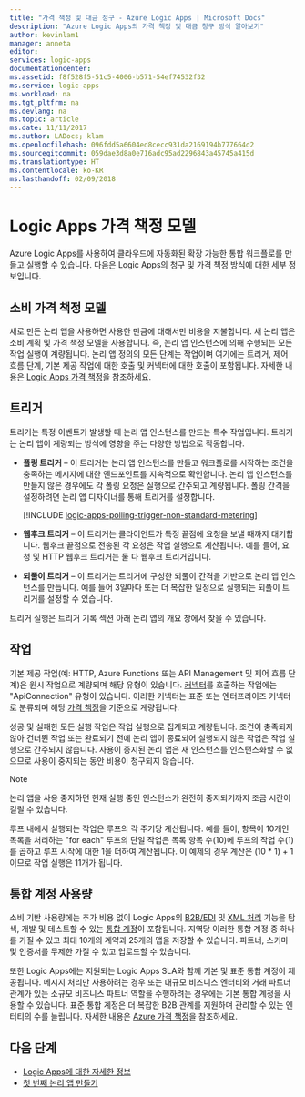 ```yaml
---
title: "가격 책정 및 대금 청구 - Azure Logic Apps | Microsoft Docs"
description: "Azure Logic Apps의 가격 책정 및 대금 청구 방식 알아보기"
author: kevinlam1
manager: anneta
editor: 
services: logic-apps
documentationcenter: 
ms.assetid: f8f528f5-51c5-4006-b571-54ef74532f32
ms.service: logic-apps
ms.workload: na
ms.tgt_pltfrm: na
ms.devlang: na
ms.topic: article
ms.date: 11/11/2017
ms.author: LADocs; klam
ms.openlocfilehash: 096fdd5a6604ed8cecc931da2169194b777664d2
ms.sourcegitcommit: 059dae3d8a0e716adc95ad2296843a45745a415d
ms.translationtype: HT
ms.contentlocale: ko-KR
ms.lasthandoff: 02/09/2018
---
```

# <a name="logic-apps-pricing-model"></a>Logic Apps 가격 책정 모델

Azure Logic Apps를 사용하여 클라우드에 자동화된 확장 가능한 통합 워크플로를 만들고 실행할 수 있습니다. 다음은 Logic Apps의 청구 및 가격 책정 방식에 대한 세부 정보입니다. 

## <a name="consumption-pricing-model"></a>소비 가격 책정 모델

새로 만든 논리 앱을 사용하면 사용한 만큼에 대해서만 비용을 지불합니다. 새 논리 앱은 소비 계획 및 가격 책정 모델을 사용합니다. 즉, 논리 앱 인스턴스에 의해 수행되는 모든 작업 실행이 계량됩니다. 논리 앱 정의의 모든 단계는 작업이며 여기에는 트리거, 제어 흐름 단계, 기본 제공 작업에 대한 호출 및 커넥터에 대한 호출이 포함됩니다. 자세한 내용은 [Logic Apps 가격 책정](https://azure.microsoft.com/pricing/details/logic-apps)을 참조하세요.

<a name="triggers"></a>

## <a name="triggers"></a>트리거

트리거는 특정 이벤트가 발생할 때 논리 앱 인스턴스를 만드는 특수 작업입니다. 트리거는 논리 앱이 계량되는 방식에 영향을 주는 다양한 방법으로 작동합니다.

* **폴링 트리거** – 이 트리거는 논리 앱 인스턴스를 만들고 워크플로를 시작하는 조건을 충족하는 메시지에 대한 엔드포인트를 지속적으로 확인합니다. 논리 앱 인스턴스를 만들지 않은 경우에도 각 폴링 요청은 실행으로 간주되고 계량됩니다. 폴링 간격을 설정하려면 논리 앱 디자이너를 통해 트리거를 설정합니다.

  [!INCLUDE [logic-apps-polling-trigger-non-standard-metering](../../includes/logic-apps-polling-trigger-non-standard-metering.md)]

* **웹후크 트리거** – 이 트리거는 클라이언트가 특정 끝점에 요청을 보낼 때까지 대기합니다. 웹후크 끝점으로 전송된 각 요청은 작업 실행으로 계산됩니다. 예를 들어, 요청 및 HTTP 웹후크 트리거는 둘 다 웹후크 트리거입니다.

* **되풀이 트리거** – 이 트리거는 트리거에 구성한 되풀이 간격을 기반으로 논리 앱 인스턴스를 만듭니다. 예를 들어 3일마다 또는 더 복잡한 일정으로 실행되는 되풀이 트리거를 설정할 수 있습니다.

트리거 실행은 트리거 기록 섹션 아래 논리 앱의 개요 창에서 찾을 수 있습니다.

## <a name="actions"></a>작업

기본 제공 작업(예: HTTP, Azure Functions 또는 API Management 및 제어 흐름 단계)은 원시 작업으로 계량되며 해당 유형이 있습니다. [커넥터](https://docs.microsoft.com/connectors)를 호출하는 작업에는 "ApiConnection" 유형이 있습니다. 이러한 커넥터는 표준 또는 엔터프라이즈 커넥터로 분류되며 해당 [가격 책정][pricing]을 기준으로 계량됩니다. 

성공 및 실패한 모든 실행 작업은 작업 실행으로 집계되고 계량됩니다. 조건이 충족되지 않아 건너뛴 작업 또는 완료되기 전에 논리 앱이 종료되어 실행되지 않은 작업은 작업 실행으로 간주되지 않습니다. 사용이 중지된 논리 앱은 새 인스턴스를 인스턴스화할 수 없으므로 사용이 중지되는 동안 비용이 청구되지 않습니다.

> [!NOTE]
> 논리 앱을 사용 중지하면 현재 실행 중인 인스턴스가 완전히 중지되기까지 조금 시간이 걸릴 수 있습니다.

루프 내에서 실행되는 작업은 루프의 각 주기당 계산됩니다. 예를 들어, 항목이 10개인 목록을 처리하는 "for each" 루프의 단일 작업은 목록 항목 수(10)에 루프의 작업 수(1)를 곱하고 루프 시작에 대한 1을 더하여 계산됩니다. 이 예제의 경우 계산은 (10 * 1) + 1이므로 작업 실행은 11개가 됩니다.

## <a name="integration-account-usage"></a>통합 계정 사용량

소비 기반 사용량에는 추가 비용 없이 Logic Apps의 [B2B/EDI](logic-apps-enterprise-integration-b2b.md) 및 [XML 처리](logic-apps-enterprise-integration-xml.md) 기능을 탐색, 개발 및 테스트할 수 있는 [통합 계정](logic-apps-enterprise-integration-create-integration-account.md)이 포함됩니다. 지역당 이러한 통합 계정 중 하나를 가질 수 있고 최대 10개의 계약과 25개의 맵을 저장할 수 있습니다. 파트너, 스키마 및 인증서를 무제한 가질 수 있고 업로드할 수 있습니다.

또한 Logic Apps에는 지원되는 Logic Apps SLA와 함께 기본 및 표준 통합 계정이 제공됩니다. 메시지 처리만 사용하려는 경우 또는 대규모 비즈니스 엔터티와 거래 파트너 관계가 있는 소규모 비즈니스 파트너 역할을 수행하려는 경우에는 기본 통합 계정을 사용할 수 있습니다. 표준 통합 계정은 더 복잡한 B2B 관계를 지원하며 관리할 수 있는 엔터티의 수를 늘립니다. 자세한 내용은 [Azure 가격 책정](https://azure.microsoft.com/pricing/details/logic-apps)을 참조하세요.

## <a name="next-steps"></a>다음 단계

* [Logic Apps에 대한 자세한 정보][whatis]
* [첫 번째 논리 앱 만들기][create]

[pricing]: https://azure.microsoft.com/pricing/details/logic-apps/
[whatis]: logic-apps-overview.md
[create]: quickstart-create-first-logic-app-workflow.md

